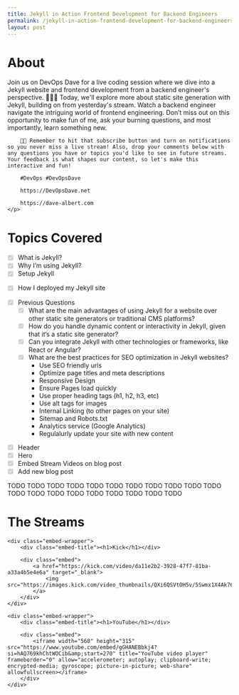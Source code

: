 ```yaml
---
title: Jekyll in Action Frontend Development for Backend Engineers
permalink: /jekyll-in-action-frontend-development-for-backend-engineers/
layout: post
---
```


<div class="content-wrapper">
    <h1>About</h1>
    <p>
        Join us on DevOps Dave for a live coding session where we dive into a Jekyll website and frontend development from a backend engineer's perspective. 🚀👨‍💻 Today, we'll explore more about static site generation with Jekyll, building on from yesterday's stream. Watch a backend engineer navigate the intriguing world of frontend engineering. Don’t miss out on this opportunity to make fun of me, ask your burning questions, and most importantly, learn something new.

        🔔💡 Remember to hit that subscribe button and turn on notifications so you never miss a live stream! Also, drop your comments below with any questions you have or topics you'd like to see in future streams. Your feedback is what shapes our content, so let's make this interactive and fun!

        #DevOps #DevOpsDave

        https://DevOpsDave.net

        https://dave-albert.com
    </p>
</div>



<div class="content-wrapper">
    <h1>Topics Covered</h1>

<ul class="task-list">
  <li class="task-list-item"><input type="checkbox" class="task-list-item-checkbox" disabled="disabled" checked="checked">What is Jekyll?</li>
  <li class="task-list-item"><input type="checkbox" class="task-list-item-checkbox" disabled="disabled" checked="checked">Why I’m using Jekyll?</li>
  <li class="task-list-item"><input type="checkbox" class="task-list-item-checkbox" disabled="disabled" checked="checked">Setup Jekyll</li>
  <li class="task-list-item">
    <p><input type="checkbox" class="task-list-item-checkbox" disabled="disabled" checked="checked">How I deployed my Jekyll site</p>
  </li>
  <li class="task-list-item"><input type="checkbox" class="task-list-item-checkbox" disabled="disabled" checked="checked">Previous Questions
    <ul class="task-list">
      <li class="task-list-item"><input type="checkbox" class="task-list-item-checkbox" disabled="disabled" checked="checked">What are the main advantages of using Jekyll for a website over other static site generators or traditional CMS platforms?</li>
      <li class="task-list-item"><input type="checkbox" class="task-list-item-checkbox" disabled="disabled" checked="checked">How do you handle dynamic content or interactivity in Jekyll, given that it’s a static site generator?</li>
      <li class="task-list-item"><input type="checkbox" class="task-list-item-checkbox" disabled="disabled" checked="checked">Can you integrate Jekyll with other technologies or frameworks, like React or Angular?</li>
      <li class="task-list-item"><input type="checkbox" class="task-list-item-checkbox" disabled="disabled" checked="checked">What are the best practices for SEO optimization in Jekyll websites?
        <ul>
          <li>Use SEO friendly urls</li>
          <li>Optimize page titles and meta descriptions</li>
          <li>Responsive Design</li>
          <li>Ensure Pages load quickly</li>
          <li>Use proper heading tags (h1, h2, h3, etc)</li>
          <li>Use alt tags for images</li>
          <li>Internal Linking (to other pages on your site)</li>
          <li>Sitemap and Robots.txt</li>
          <li>Analytics service (Google Analytics)</li>
          <li>Regulalurly update your site with new content</li>
        </ul>
      </li>
    </ul>
  </li>
</ul>

<ul class="task-list">
  <li class="task-list-item"><input type="checkbox" class="task-list-item-checkbox" disabled="disabled" checked="checked">Header</li>
  <li class="task-list-item"><input type="checkbox" class="task-list-item-checkbox" disabled="disabled" checked="checked">Hero</li>
  <li class="task-list-item"><input type="checkbox" class="task-list-item-checkbox" disabled="disabled" checked="checked">Embed Stream Videos on blog post</li>
  <li class="task-list-item"><input type="checkbox" class="task-list-item-checkbox" disabled="disabled" checked="checked">Add new blog post</li>
</ul>
</div>




TODO TODO TODO TODO TODO TODO TODO TODO TODO TODO TODO TODO TODO TODO TODO TODO TODO TODO TODO TODO 
<div class="content-wrapper">
    <h1>The Streams</h1>

    <div class="embed-wrapper">
        <div class="embed-title"><h1>Kick</h1></div>

        <div class="embed">
            <a href="https://kick.com/video/da11e2b2-3928-47f7-81ba-a33a4b5e4e6a" target="_blank">
                <img src="https://images.kick.com/video_thumbnails/QXi6QSVtOH5v/5Swmx1X4Ak76/360.webp">
            </a>
        </div>
    </div>

    <div class="embed-wrapper">
        <div class="embed-title"><h1>YouTube</h1></div>

        <div class="embed">
            <iframe width="560" height="315" src="https://www.youtube.com/embed/gGHANEBbkj4?si=hAQ769khChtWOCib&amp;start=270" title="YouTube video player" frameborder="0" allow="accelerometer; autoplay; clipboard-write; encrypted-media; gyroscope; picture-in-picture; web-share" allowfullscreen></iframe>
        </div>
    </div>
</div>